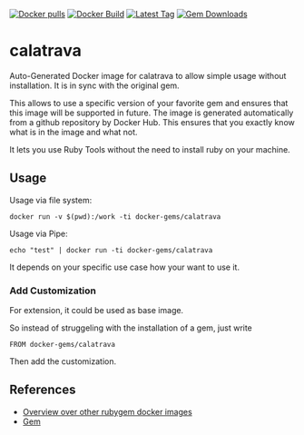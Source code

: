 [![Docker pulls](https://img.shields.io/docker/pulls/rubygem/calatrava.svg)](https://hub.docker.com/r/rubygem/calatrava/)
[![Docker Build](https://img.shields.io/docker/automated/rubygem/calatrava.svg)](https://hub.docker.com/r/rubygem/calatrava/)
[![Latest Tag](https://img.shields.io/github/tag/docker-rubygem/calatrava.svg)](https://hub.docker.com/r/rubygem/calatrava/)
[![Gem Downloads](https://img.shields.io/gem/dt/calatrava.svg)](https://rubygems.org/gems/calatrava/)
# calatrava

Auto-Generated Docker image for calatrava to allow simple usage without installation.
It is in sync with the original gem.

This allows to use a specific version of your favorite gem and ensures that this image will be supported in future.
The image is generated automatically from a github repository by Docker Hub.
This ensures that you exactly know what is in the image and what not.

It lets you use Ruby Tools without the need to install ruby on your machine.

## Usage

Usage via file system:

`docker run -v $(pwd):/work -ti docker-gems/calatrava`

Usage via Pipe:

`echo "test" | docker run -ti docker-gems/calatrava`

It depends on your specific use case how your want to use it.

### Add Customization

For extension, it could be used as base image.

So instead of struggeling with the installation of a gem, just write

`FROM docker-gems/calatrava`

Then add the customization.

## References

 - [Overview over other rubygem docker images](https://github.com/thinkbot/docker-rubygem)
 - [Gem](https://rubygems.org/gems/calatrava/)

